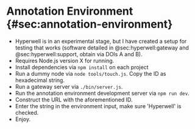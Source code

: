 # Annotation Environment {#sec:annotation-environment}

* Hyperwell is in an experimental stage, but I have created a setup for testing that works (software detailed in @sec:hyperwell:gateway and @sec:hyperwell:support, obtain via DOIs A and B).
* Requires Node.js version X for running.
* Install dependencies via `npm install` on each project
* Run a dummy node via `node tools/touch.js`. Copy the ID as hexadecimal string.
* Run a gateway server via `./bin/server.js`.
* Run the annotation environment development server via `npm run dev`.
* Construct the URL with the aforementioned ID.
* Enter the string in the environment input, make sure 'Hyperwell' is checked.
* Enjoy.
